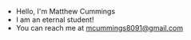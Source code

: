 - Hello, I'm Matthew Cummings 
- I am an eternal student!
- You can reach me at mcummings8091@gmail.com
<!---
mcummings8091/mcummings8091 is a ✨ special ✨ repository because its `README.md` (this file) appears on your GitHub profile.
You can click the Preview link to take a look at your changes.
--->
